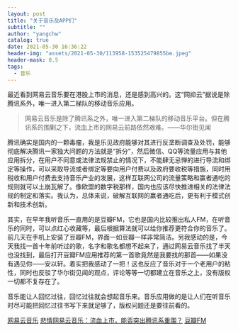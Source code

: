 ```yaml
---
layout: post
title: "关于音乐及APP们"
subtitle: ""
author: "yangchw"
catalog: true
date: 2021-05-30 16:36:22
header-img: "assets/2021-05-30/113958-153525479855be.jpeg"
header-mask: 0.5
tags:
  - 音乐
---
```


最近看到网易云音乐要在港股上市的消息，还是感到高兴的。这“网抑云”据说是除腾讯系外，唯一进入第二梯队的移动音乐应用。

> 网易云音乐是除了腾讯系之外，唯一进入第二梯队的移动音乐平台。但在腾讯系的围剿之下，流血上市的网易云前路依然艰难。——华尔街见闻

腾讯确实是国内的一颗毒瘤，我是乐见政府能够对其进行反垄断调查及处罚，能够彻底解决腾讯一家独大问题的方法就是“拆分”，然后微信、QQ等流量应用与其他应用拆分，在用户不同意或法律法规禁止的情况下，不能肆无忌惮的进行导流和绑定等操作，可以采取导流或者绑定等要向用户付费以及政府要收税等措施，同时用税收和用户付费去支持音乐产业的发展，这样互联网公司的流量策略和赢者通吃的规则就可以土崩瓦解了。像欧盟的数字税那样，国内也应该尽快推进相关的法律法规的制定和落实。我认为，总体来说，破解互联网的赢者通吃后，更有利于模式创新和技术创新。

其实，在早年我听音乐一直用的是豆瓣FM，它也是国内比较推出私人FM，在听音乐的同时，可以点红心收藏等，最后根据算法就可以给你推荐更符合你的音乐了。前几天在手机上安装了豆瓣FM，界面一如豆瓣一样非常简洁。另我感动的是，今天我找一首十年前听过的歌，名字和歌名都想不起来了，通过网易云音乐找了半天也没找到，最后打开豆瓣FM应用推荐的第一首歌竟然是我要找的那首——如果没有遇见你——安以轩。着实把我感动了一把！这也反应了音乐对于一个老用户的粘性，同时也反驳了华尔街见闻的观点，评论等等一切都建立在音乐之上，没有版权一切都不复存在了。

音乐能让人回忆过往，回忆过往就会想起音乐来。音乐应用做的是让人们在听音乐时尽可能把回忆过往书写下来就足够了，版权问题还是要往前看的。

[网易云音乐](https://music.163.com/)
[悲情网易云音乐：流血上市，能否突出腾讯系重围？](https://wallstreetcn.com/articles/3631445)
[豆瓣FM](https://fm.douban.com/)